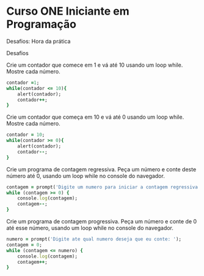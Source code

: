 # Curso ONE Iniciante em Programação

Desafios: Hora da prática

Desafios

Crie um contador que comece em 1 e vá até 10 usando um loop while. Mostre cada número.

```ruby
contador =1;
while(contador <= 10){
    alert(contador);
    contador++;
}
```

Crie um contador que começa em 10 e vá até 0 usando um loop while. Mostre cada número.

```ruby
contador = 10;
while(contador >= 0){
    alert(contador);
    contador--;
}
```

Crie um programa de contagem regressiva. Peça um número e conte deste número até 0, usando um loop while no console do navegador.

```ruby
contagem = prompt('Digite um numero para iniciar a contagem regressiva');
while (contagem >= 0) {
    console.log(contagem);
    contagem--;
}
```

Crie um programa de contagem progressiva. Peça um número e conte de 0 até esse número, usando um loop while no console do navegador.

```ruby
numero = prompt('Digite ate qual numero deseja que eu conte: ');
contagem = 0;
while (contagem <= numero) {
    console.log(contagem);
    contagem++;
}
```
